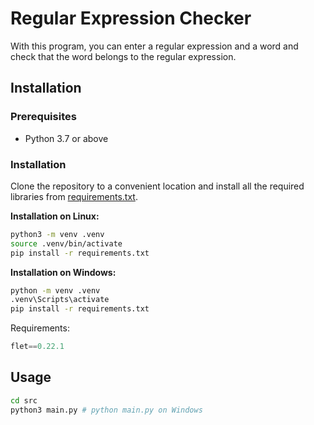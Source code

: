 # Regular Expression Checker

With this program, you can enter a regular expression and a word and check that the word belongs to the regular expression.

## Installation

### Prerequisites

- Python 3.7 or above

### Installation

Clone the repository to a convenient location and install all the required libraries from [requirements.txt](requirements.txt).

**Installation on Linux:**
```bash
python3 -m venv .venv
source .venv/bin/activate
pip install -r requirements.txt
```

**Installation on Windows:**
```bash
python -m venv .venv
.venv\Scripts\activate
pip install -r requirements.txt
```

Requirements:

```python
flet==0.22.1
```

## Usage

```bash
cd src
python3 main.py # python main.py on Windows
```